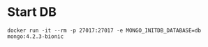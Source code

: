 # Start DB

```shell script
docker run -it --rm -p 27017:27017 -e MONGO_INITDB_DATABASE=db mongo:4.2.3-bionic
```